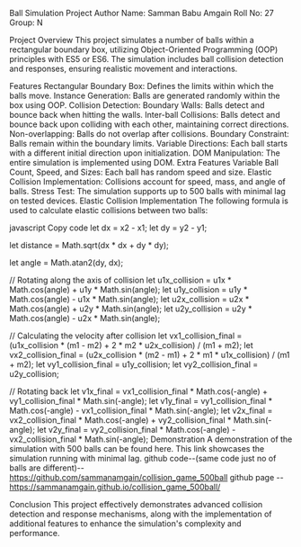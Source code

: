 Ball Simulation Project
Author
Name: Samman Babu Amgain
Roll No: 27
Group: N

Project Overview
This project simulates a number of balls within a rectangular boundary box, utilizing Object-Oriented Programming (OOP) principles with ES5 or ES6. The simulation includes ball collision detection and responses, ensuring realistic movement and interactions.

Features
Rectangular Boundary Box: Defines the limits within which the balls move.
Instance Generation: Balls are generated randomly within the box using OOP.
Collision Detection:
Boundary Walls: Balls detect and bounce back when hitting the walls.
Inter-ball Collisions: Balls detect and bounce back upon colliding with each other, maintaining correct directions.
Non-overlapping: Balls do not overlap after collisions.
Boundary Constraint: Balls remain within the boundary limits.
Variable Directions: Each ball starts with a different initial direction upon initialization.
DOM Manipulation: The entire simulation is implemented using DOM.
Extra Features
Variable Ball Count, Speed, and Sizes: Each ball has random speed and size.
Elastic Collision Implementation: Collisions account for speed, mass, and angle of balls.
Stress Test: The simulation supports up to 500 balls with minimal lag on tested devices.
Elastic Collision Implementation
The following formula is used to calculate elastic collisions between two balls:

javascript
Copy code
let dx = x2 - x1;
let dy = y2 - y1;

let distance = Math.sqrt(dx * dx + dy * dy);

let angle = Math.atan2(dy, dx);

// Rotating along the axis of collision
let u1x_collision = u1x * Math.cos(angle) + u1y * Math.sin(angle);
let u1y_collision = u1y * Math.cos(angle) - u1x * Math.sin(angle);
let u2x_collision = u2x * Math.cos(angle) + u2y * Math.sin(angle);
let u2y_collision = u2y * Math.cos(angle) - u2x * Math.sin(angle);

// Calculating the velocity after collision
let vx1_collision_final =
  (u1x_collision * (m1 - m2) + 2 * m2 * u2x_collision) / (m1 + m2);
let vx2_collision_final =
  (u2x_collision * (m2 - m1) + 2 * m1 * u1x_collision) / (m1 + m2);
let vy1_collision_final = u1y_collision;
let vy2_collision_final = u2y_collision;

// Rotating back
let v1x_final =
  vx1_collision_final * Math.cos(-angle) +
  vy1_collision_final * Math.sin(-angle);
let v1y_final =
  vy1_collision_final * Math.cos(-angle) -
  vx1_collision_final * Math.sin(-angle);
let v2x_final =
  vx2_collision_final * Math.cos(-angle) +
  vy2_collision_final * Math.sin(-angle);
let v2y_final =
  vy2_collision_final * Math.cos(-angle) -
  vx2_collision_final * Math.sin(-angle);
Demonstration
A demonstration of the simulation with 500 balls can be found here. This link showcases the simulation running with minimal lag.
github code--(same code just no of balls are different)-- https://github.com/sammanamgain/collision_game_500ball
github page --https://sammanamgain.github.io/collision_game_500ball/

Conclusion
This project effectively demonstrates advanced collision detection and response mechanisms, along with the implementation of additional features to enhance the simulation's complexity and performance.